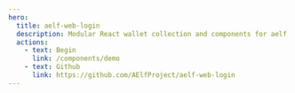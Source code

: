 ```yaml
---
hero:
  title: aelf-web-login
  description: Modular React wallet collection and components for aelf applications.
  actions:
    - text: Begin
      link: /components/demo
    - text: Github
      link: https://github.com/AElfProject/aelf-web-login
---
```

